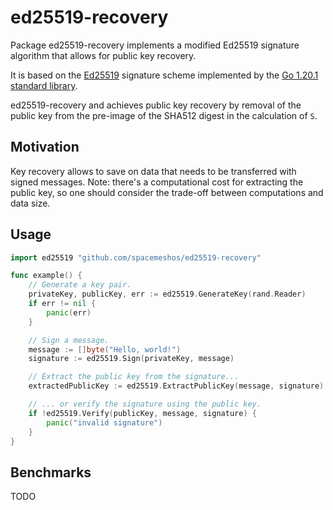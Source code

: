 # ed25519-recovery

Package ed25519-recovery implements a modified Ed25519 signature algorithm that allows for public key recovery.

It is based on the [Ed25519](https://ed25519.cr.yp.to/) signature scheme implemented by the
[Go 1.20.1 standard library](https://github.com/golang/go/tree/go1.20.1/src/crypto/internal/edwards25519).

ed25519-recovery and achieves public key recovery by removal of the public key from the pre-image of the SHA512 digest
in the calculation of `S`.

## Motivation

Key recovery allows to save on data that needs to be transferred with signed messages. Note: there's a computational
cost for extracting the public key, so one should consider the trade-off between computations and data size.

## Usage

```go
import ed25519 "github.com/spacemeshos/ed25519-recovery"

func example() {
    // Generate a key pair.
    privateKey, publicKey, err := ed25519.GenerateKey(rand.Reader)
    if err != nil {
        panic(err)
    }

    // Sign a message.
    message := []byte("Hello, world!")
    signature := ed25519.Sign(privateKey, message)

    // Extract the public key from the signature...
    extractedPublicKey := ed25519.ExtractPublicKey(message, signature)

    // ... or verify the signature using the public key.
    if !ed25519.Verify(publicKey, message, signature) {
        panic("invalid signature")
    }
}
```

## Benchmarks

TODO
